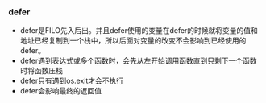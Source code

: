 ### defer

* defer是FILO先入后出。并且defer使用的变量在defer的时候就将变量的值和地址已经复制到一个栈中，所以后面对变量的改变不会影响到已经使用的defer。
* defer遇到表达式或多个函数时，会先从左开始调用函数直到只剩下一个函数时将函数压栈
* defer只有遇到os.exit才会不执行
* defer会影响最终的返回值
